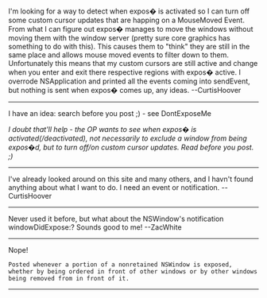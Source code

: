 

I'm looking for a way to detect when expos� is activated so I can turn off some custom cursor updates that are happing on a MouseMoved Event. From what I can figure out expos� manages to move the windows without moving them with the window server (pretty sure core graphics has something to do with this). This causes them to "think" they are still in the same place and allows mouse moved events to filter down to them. Unfortunately this means that my custom cursors are still active and change when you enter and exit there respective regions with expos� active. I overrode NSApplication and printed all the events coming into sendEvent, but nothing is sent when expos� comes up, any ideas. --CurtisHoover

----

I have an idea: search before you post ;) - see DontExposeMe

*I doubt that'll help - the OP wants to see when expos� is activated(/deactivated), not necessarily to exclude a window from being expos�d, but to turn off/on custom cursor updates. Read before you post. ;)*

----

I've already looked around on this site and many others, and I havn't found anything about what I want to do. I need an event or notification. --CurtisHoover

----

Never used it before, but what about the NSWindow's notification windowDidExpose:? Sounds good to me!
--ZacWhite

----
Nope!

    Posted whenever a portion of a nonretained NSWindow is exposed, whether by being ordered in front of other windows or by other windows being removed from in front of it.
----
